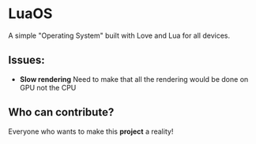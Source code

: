 # LuaOS
A simple "Operating System" built with Love and Lua for all devices.

## Issues:
* **Slow rendering**  Need to make that all the rendering would be done on GPU not the CPU

## Who can contribute?
Everyone who wants to make this **project** a reality!
